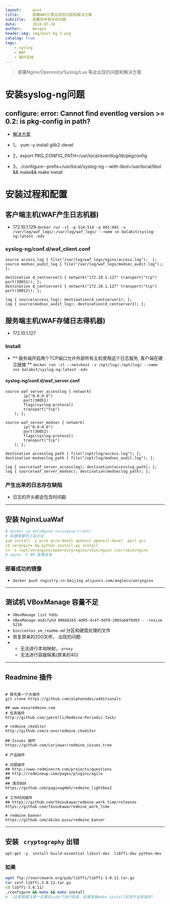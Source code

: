 ```yaml
---
layout:     post
title:      部署WAF引擎出现的问题和解决方案
subtitle:   部署软件相关的问题
date:       2018-07-16
author:     meigea
header-img: img/post-bg-3.png
catalog: true
tags:
    - syslog
    - WAF
	- 操作系统	
---
```


>  部署Nginx/Openresty/Syslog/Lua 等会出现的问题和解决方案

# 安装syslog-ng问题

## configure: error: Cannot find eventlog version >= 0.2: is pkg-config in path?
- [解决方案](https://blog.csdn.net/awenluck/article/details/40618703)

- 1， yum -y install glib2-devel
- 2，export PKG_CONFIG_PATH=/usr/local/eventlog/lib/pkgconfig
- 3，./configure--prefix=/usr/local/syslog-ng --with-libol=/usr/local/libol && make&& make install

# 安装过程和配置

## 客户端主机(WAF产生日志机器)
- 172.10.1.129
`docker run -it -p 514:514 -p 601:601 -v /var/log/waf_logs/:/var/log/waf_logs/ --name sn balabit/syslog-ng:latest -edv`

### syslog-ng/conf.d/waf_client.conf
```
source access_log { file("/var/log/waf_logs/nginx/access.log");  };
source modsec_audit_log { file("/var/log/waf_logs/modsec_audit.log");;  };

destination d_centserver1 { network("172.10.1.127" transport("tcp") port(30051)); };
destination d_centserver2 { network("172.10.1.127" transport("tcp") port(30052)); };

log { source(access_log); destination(d_centserver1); };
log { source(modsec_audit_log); destination(d_centserver2); };
```

## 服务端主机(WAF存储日志得机器)
- 172.10.1.127

### Install
- ** 服务端开启两个TCP端口允许外部所有主机使用这个日志服务, 客户端在建立链接 **
`docker run -it --net=host -v /opt/log/:/opt/log/ --name sns balabit/syslog-ng:latest -edv`
#### syslog-ng/conf.d/waf_server.conf
```
source waf_server_accesslog { network(
        ip("0.0.0.0")
        port(30051)
        flags(syslog-protocol)
        transport("tcp")
    ); };

source waf_server_modsec { network(
        ip("0.0.0.0")
        port(30052)
        flags(syslog-protocol)
        transport("tcp")
    ); };

destination accesslog_path { file("/opt/log/access.log"); };
destination modseclog_path { file("/opt/log/modsec_audit.log"); };

log { source(waf_server_accesslog); destination(accesslog_path); };
log { source(waf_server_modsec); destination(modseclog_path); };

```

### 产生出来的日志存在缺陷
- 日志的开头都会包含时间戳

----------------------------------------------------

## 安装 NginxLuaWaf
```yaml
# docker cp VeryNginx verynginx:/root/
# 前置需要的工具大全
yum install -y pcre pcre-devel openssl openssl-devel  perl gcc
cd verynginx && python install.py install 
ln -s /opt/verynginx/openresty/nginx/sbin/nginx /usr/sbin/nginx
# nginx -V ## 查看版本
```

### 部署成功的镜像
- `docker push registry.cn-beijing.aliyuncs.com/anglecv/verynginx`

------------------------------------------------------
## 测试机 VBoxManage 容量不足
- `VBoxManage list hdds`
- `VBoxManage modifyhd 006b81b5-4d05-4c4f-8df0-20b5ab6f9d93 - -resize 5210`
- `bin/centos_vm_readme.md` 分区和硬盘处理的文件
- 恢复原来的20G文件， 出现的问题: 
- - 无法进行本地映射。 `proxy`
  - 无法进行容器隔离(原来的4G)

------------------------------------------------------

## Readmine 插件
```

# 首先第一个大插件
git clone https://github.com/alphanodes/additionals

## www.easyredmine.com
# 任务插件
http://github.com/jperelli/Redmine-Periodic-Task/

# redmine_ckeditor
http://github.com/a-ono/redmine_ckeditor

## Issues 插件
https://github.com/Loriowar/redmine_issues_tree

# 产品插件

# 问题插件
## http://www.redminecrm.com/projects/questions
## http://redmineup.com/pages/plugins/agile
## 
## 清凉BOX
https://github.com/paginagmbh/redmine_lightbox2

# 工作时间插件
## https://github.com/tkusukawa/redmine_work_time/releases
https://github.com/tkusukawa/redmine_work_time

# redmine_banner
https://github.com/akiko-pusu/redmine_banner
```
------------------------------------------------------

## 安装 ` cryptography` 出错
`apt-get -y  install build-essential libssl-dev  libffi-dev python-dev`


### 如果
```bash 
wget ftp://sourceware.org/pub/libffi/libffi-3.0.11.tar.gz
tar zxvf libffi-3.0.11.tar.gz
cd libffi-3.0.11/　　　　
./configure && make && make install
# （这里需要注意一定要在sudo下进行安装，如果直接make install的话不会安装好）    
```